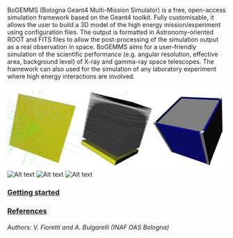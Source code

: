 BoGEMMS (Bologna Geant4 Multi-Mission Simulator) is a free, open-access simulation framework based on the Geant4 toolkit. Fully customisable, it allows the user to build a 3D model of the high energy mission/experiment using configuration files. The output is formatted in Astronomy-oriented ROOT and FITS files to allow the post-processing of the simulation output as a real observation in space. BoGEMMS aims for a user-friendly simulation of the scientific performance (e.g. angular resolution, effective area, background level) of X-ray and gamma-ray space telescopes. The framework can also used for the simulation of any laboratory experiment where high energy interactions are involved.

![Alt text](https://github.com/vfioretti/BoGEMMS/blob/master/images/GLight_calorimeter_tracker_elec.PNG)
![Alt text]()
![Alt text]()
![Alt text]()

### [Getting started](started.md)

### [References](references.md)

###### Authors: V. Fioretti and A. Bulgarelli (INAF OAS Bologna)
